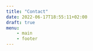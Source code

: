 ```yaml
---
title: "Contact"
date: 2022-06-17T18:55:11+02:00
draft: true
menu: 
    - main
    - footer
---
```


